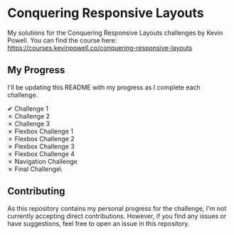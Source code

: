 # Conquering Responsive Layouts

My solutions for the Conquering Responsive Layouts challenges by Kevin Powell. You can find the course here: https://courses.kevinpowell.co/conquering-responsive-layouts

## My Progress

I'll be updating this README with my progress as I complete each challenge.

&#x2714; Challenge 1\
&#x2717; Challenge 2\
&#x2717; Challenge 3\
&#x2717; Flexbox Challenge 1\
&#x2717; Flexbox Challenge 2\
&#x2717; Flexbox Challenge 3\
&#x2717; Flexbox Challenge 4\
&#x2717; Navigation Challenge\
&#x2717; Final Challenge\

## Contributing

As this repository contains my personal progress for the challenge, I'm not currently accepting direct contributions. However, if you find any issues or have suggestions, feel free to open an issue in this repository.
